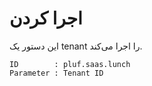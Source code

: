

# اجرا کردن 

این دستور یک tenant را اجرا می‌کند.

	ID        : pluf.saas.lunch
	Parameter : Tenant ID